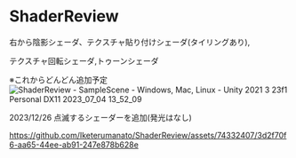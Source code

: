 # ShaderReview
右から陰影シェーダ、テクスチャ貼り付けシェーダ(タイリングあり),

テクスチャ回転シェーダ,トゥーンシェーダ

※これからどんどん追加予定
![ShaderReview - SampleScene - Windows, Mac, Linux - Unity 2021 3 23f1 Personal _DX11_ 2023_07_04 13_52_09](https://github.com/Iketerumanato/ShaderReview/assets/74332407/90fb511f-01b7-431f-b6c4-586007203e29)


2023/12/26 点滅するシェーダーを追加(発光はなし)

https://github.com/Iketerumanato/ShaderReview/assets/74332407/3d2f70f6-aa65-44ee-ab91-247e878b628e


